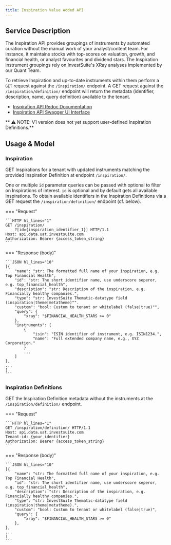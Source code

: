 ```yaml
---
title: Inspiration Value Added API
---
```


## Service Description

The Inspiration API provides groupings of instruments by automated curation without the manual work of your analyst/content team. For instance, it maintains stocks with top-scores on valuation, growth, and financial health, or analyst favourites and dividend stars. The Inspiration instrument groupings rely on InvestSuite's XRay analyses implemented by our Quant Team.

To retrieve Inspiration and up-to-date instruments within them perform a `GET` request against the  `/inspiration/` endpoint.
A GET request against the `/inspiration/definition/` endpoint will return the metadata (identifier, description, name, query definition) available to the tenant.

- [Inspiration API Redoc Documentation](https://api.data.dev.investsuite.com/redoc#tag/Inspiration)
- [Inspiration API Swagger UI Interface](https://api.data.dev.investsuite.com/docs#/Inspiration/)

** ⚠️ NOTE: V1 version does not yet support user-defined Inspiration Definitions.**

## Usage & Model

### Inspiration
GET Inspirations for a tenant with updated instruments matching the provided Inspiration Definition at endpoint `/inspiration/`.

One or multiple `id` parameter queries can be passed with optional to filter on Inspirations of interest.
`id` is optional and by default gets all available Inspirations.
To obtain available identifiers in the Inspiration Definitions via a GET request the `/inspiration/definition/` endpoint (cf. below).

=== "Request"

    ```HTTP hl_lines="1"
    GET /inspiration/
        ?[id={inspiration_identifier_1}] HTTP/1.1
    Host: api.data.uat.investsuite.com
    Authorization: Bearer {access_token_string}
    ```

=== "Response (body)"

    ```JSON hl_lines="10"
    [{
        "name": "str: The formatted full name of your inspiration, e.g. Top Financial Health",
        "id": "str: The short identifier name, use underscore seperor, e.g. top_financial_health",
        "description": "str: Description of the inspiration, e.g. Financially healthy companies.",
        "type": "str: InvestSuite Thematic-datatype field (inspiration|theme|metatheme)"".
        "custom": "bool: Custom to tenant or whitelabel (false|true)"",
        "query": {
            "xray": "$FINANCIAL_HEALTH_STARS >= 0"
        },
        "instruments": [
            {
                "isin": "ISIN identifier of instrument, e.g. ISIN1234.",
                "name": "Full extended company name, e.g., XYZ Corporation."
            }
            ...
        ]
    },
    ...
    ]
    ```

### Inspiration Definitions
GET the Inspiration Definition metadata without the instruments at the `/inspiration/definition/` endpoint.

=== "Request"

    ```HTTP hl_lines="1"
    GET /inspiration/definition/ HTTP/1.1
    Host: api.data.uat.investsuite.com
    Tenant-id: {your_identifier}
    Authorization: Bearer {access_token_string}
    ```

=== "Response (body)"

    ```JSON hl_lines="10"
    [{
        "name": "str: The formatted full name of your inspiration, e.g. Top Financial Health",
        "id": "str: The short identifier name, use underscore seperor, e.g. top_financial_health",
        "description": "str: Description of the inspiration, e.g. Financially healthy companies.",
        "type": "str: InvestSuite Thematic-datatype field (inspiration|theme|metatheme).",
        "custom": "bool: Custom to tenant or whitelabel (false|true)",
        "query": {
            "xray": "$FINANCIAL_HEALTH_STARS >= 0"
        },
    },
    ...
    ]
    ```

<!-- ## Inspiration Definition specification
TODO add more info on query language and potential datasource targets. -->
